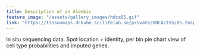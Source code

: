 ```yaml
---
title: Description of an Alembic
feature_image: "/assets/gallery_images/hdca05.gif"
link: "https://tissuumaps.dckube.scilifelab.se/private/HDCA/ISS/05.tmap"
---
```


In situ sequencing data. Spot location + identity, per bin pie chart view of cell type probabilities and imputed genes.

